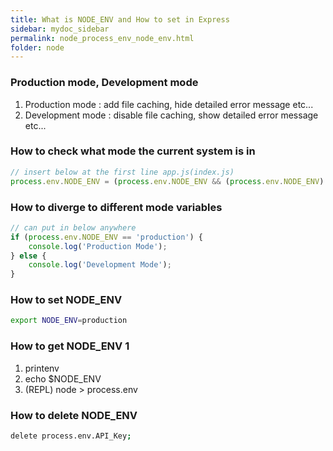 ```yaml
---
title: What is NODE_ENV and How to set in Express
sidebar: mydoc_sidebar
permalink: node_process_env_node_env.html
folder: node
---
```


### Production mode, Development mode

1. Production mode : add file caching, hide detailed error message etc...
2. Development mode : disable file caching, show detailed error message etc...

### How to check what mode the current system is in

```javascript
// insert below at the first line app.js(index.js)
process.env.NODE_ENV = (process.env.NODE_ENV && (process.env.NODE_ENV).trim().toLowerCase() == 'production') ? 'production' : 'development';
```

### How to diverge to different mode variables

```javascript
// can put in below anywhere
if (process.env.NODE_ENV == 'production') {
    console.log('Production Mode');
} else {
    console.log('Development Mode');
}
```

### How to set NODE_ENV

```bash
export NODE_ENV=production
```

### How to get NODE_ENV 1

1. printenv
2. echo $NODE_ENV
3. (REPL) node > process.env

### How to delete NODE_ENV

```bash
delete process.env.API_Key;
```
